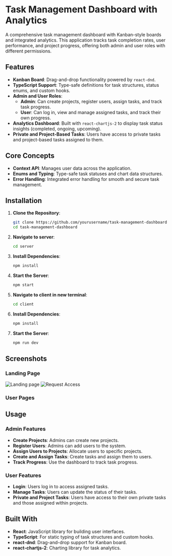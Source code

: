 # Task Management Dashboard with Analytics

A comprehensive task management dashboard with Kanban-style boards and integrated analytics. This application tracks task completion rates, user performance, and project progress, offering both admin and user roles with different permissions.

## Features

- **Kanban Board**: Drag-and-drop functionality powered by `react-dnd`.
- **TypeScript Support**: Type-safe definitions for task structures, status enums, and custom hooks.
- **Admin and User Roles**:
  - **Admin**: Can create projects, register users, assign tasks, and track task progress.
  - **User**: Can log in, view and manage assigned tasks, and track their own progress.
- **Analytics Dashboard**: Built with `react-chartjs-2` to display task status insights (completed, ongoing, upcoming).
- **Private and Project-Based Tasks**: Users have access to private tasks and project-based tasks assigned to them.

## Core Concepts

- **Context API**: Manages user data across the application.
- **Enums and Typing**: Type-safe task statuses and chart data structures.
- **Error Handling**: Integrated error handling for smooth and secure task management.

## Installation

1. **Clone the Repository**:
   ```bash
   git clone https://github.com/yourusername/task-management-dashboard.git
   cd task-management-dashboard
2. **Navigate to server**:
    ```bash
    cd server
3. **Install Dependencies**:
    ```bash
    npm install
4. **Start the Server**:
    ```bash
    npm start
5. **Navigate to client in new terminal**:
    ```bash
    cd client
6. **Install Dependencies**:
    ```bash
    npm install
7. **Start the Server**:
    ```bash
    npm run dev

## Screenshots

### Landing Page
![Landing page](./screenshots/landingpage.png)
![Request Access](./screenshots/landingpage.png)

### User Pages

## Usage

### Admin Features

- **Create Projects**: Admins can create new projects.
- **Register Users**: Admins can add users to the system.
- **Assign Users to Projects**: Allocate users to specific projects.
- **Create and Assign Tasks**: Create tasks and assign them to users.
- **Track Progress**: Use the dashboard to track task progress.

### User Features

- **Login**: Users log in to access assigned tasks.
- **Manage Tasks**: Users can update the status of their tasks.
- **Private and Project Tasks**: Users have access to their own private tasks and those assigned within projects.

## Built With

- **React**: JavaScript library for building user interfaces.
- **TypeScript**: For static typing of task structures and custom hooks.
- **react-dnd**: Drag-and-drop support for Kanban board.
- **react-chartjs-2**: Charting library for task analytics.
